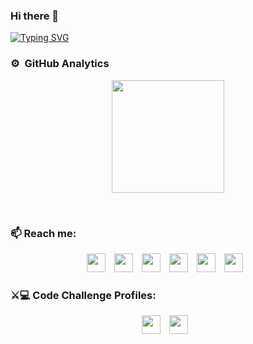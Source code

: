 ### Hi there 👋

<p>
 
[![Typing SVG](https://readme-typing-svg.herokuapp.com?lines=+I'm+Abdullah+Alsharif++;Full-Stack+Developer++)](https://git.io/typing-svg)
 
</P>

<h3> ⚙️ &nbsp;GitHub Analytics</h3>
<p align="center">
<a href="https://github.com/adalah-sh">
  <img height="180em" src="https://github-readme-stats.vercel.app/api?username=adalah-sh&show_icons=true&theme=dark&count_private=true"/>
<!--   <img height="180em" src="https://github-readme-stats.vercel.app/api/top-langs/?username=adalah-sh&layout=compact&langs_count=10&count_private=true&theme=dark"/> -->
</a>
</p>
<br/>
<p align="center">
 
### 📫 Reach me:
<p align="center">
  <a href="adalah.sh00@gmail.com"><img src="https://img.icons8.com/color/48/000000/gmail-new.png" height="30" style="margin-right:10px;" /></a>
  <a href="https://www.linkedin.com/in/abdullah-alsharif-62789a248/"><img src="https://img.icons8.com/color/48/000000/linkedin.png" height="30" style="margin-right:10px;" /></a>
  <a href="https://twitter.com/_abdullah__sh_"><img src="https://img.icons8.com/color/48/000000/twitter.png" height="30" style="margin-right:10px;" /></a>
  <a href="https://www.instagram.com/abdullah_saeed_alsharif/"><img src="https://img.icons8.com/color/48/000000/instagram-new.png" height="30" style="margin-right:10px;" /></a>
  <!-- discord -->
  <a href="https://discord.com/users/abdullahalsharif/"><img src="https://img.icons8.com/color/48/000000/discord-new-logo.png" height="30" style="margin-right:10px;" /></a>
  <a href="https://wa.me/+972592065010"><img src="https://img.icons8.com/color/48/000000/whatsapp.png" height="30" style="margin-right:10px;" /></a>
</p>

### ⚔️💻 Code Challenge Profiles:
<p align="center">
  <a href="https://www.codewars.com/users/Abdu11ah-A1sharif"><img src="https://www.codewars.com/users/Abdu11ah-A1sharif/badges/micro" height="30" style="margin-right:10px;" /></a>
  <a href="https://leetcode.com/adalah/"><img src="https://user-images.githubusercontent.com/36547915/97088991-45da5d00-1652-11eb-900f-80d106540f4f.png" height="30" style="margin-right:10px;" /></a>
</p>
</p>
